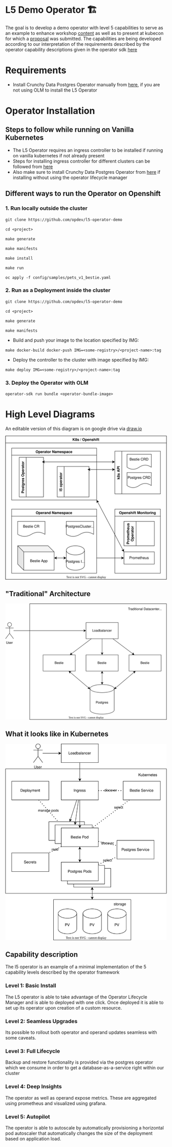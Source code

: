 # L5 Demo Operator 🏗️

The goal is to develop a demo operator with level 5 capabilities to serve as an example to enhance workshop [content](https://drive.google.com/drive/u/0/folders/1l6FY1QdBq1IsmwM6Ib44A8h12OSKGJbe) as well as to present at kubecon for which a [proposal](https://drive.google.com/file/d/1GjJgBcJmywP3L64m1h4vZ68UIu-XJxMZ/view?usp=sharing) was submitted. The capabilities are being developed according to our interpretation of the requirements described by the operator capability descriptions given in the operator sdk [here](https://docs.google.com/document/d/1gNa2NQzlsHDdNHBYPczCytkuokEzBCFKjlxM12X5cdk/edit?usp=sharing)

# Requirements

- Install Crunchy Data Postgres Operator manually from [here](https://access.crunchydata.com/documentation/postgres-operator/v5/quickstart/), if you are not using OLM to install the L5 Operator

# Operator Installation

## Steps to follow while running on Vanilla Kubernetes

- The L5 Operator requires an ingress controller to be installed if running on vanilla kubernetes if not already present
- Steps for installing ingress controller for different clusters can be followed from [here](https://kubernetes.github.io/ingress-nginx/deploy/)
- Also make sure to install Crunchy Data Postgres Operator from [here](https://access.crunchydata.com/documentation/postgres-operator/v5/quickstart/) if installing without using the operator lifecycle manager

## Different ways to run the Operator on Openshift

### 1. Run locally outside the cluster

```
git clone https://github.com/opdev/l5-operator-demo
 ```

``` 
cd <project>
 ```

``` 
make generate
 ```

``` 
make manifests
 ```

``` 
make install
 ```

``` 
make run
 ```

``` 
oc apply -f config/samples/pets_v1_bestie.yaml
 ```

### 2. Run as a Deployment inside the cluster

``` 
git clone https://github.com/opdev/l5-operator-demo
 ```

``` 
cd <project>
 ```

``` 
make generate
 ```

``` 
make manifests
 ```

- Build and push your image to the location specified by IMG:

``` 
make docker-build docker-push IMG=<some-registry>/<project-name>:tag 
```

- Deploy the controller to the cluster with image specified by IMG:

``` 
make deploy IMG=<some-registry>/<project-name>:tag
 ```

### 3. Deploy the Operator with OLM

```
operator-sdk run bundle <operator-bundle-image>
```
# High Level Diagrams

An editable version of this diagram is on google drive via [draw.io](https://drive.google.com/file/d/1zwZDZyp_OqdqhPicXgfqIDRPZB4IYjwO/view?usp=sharing)

![Deployment Diagram](docs/hld.svg)

## "Traditional" Architecture

![Traditional Deployment](docs/bestie.drawio.svg)

## What it looks like in Kubernetes

![Deployment Diagram](docs/bestie_k8s.drawio.svg)

## Capability description
The l5 operator is an example of a minimal implementation of the 5 capability levels described by the operator framework

### Level 1: Basic Install
The L5 operator is able to take advantage of the Operator Lifecycle Manager and is able to deployed with one click. Once deployed it is able to set up its operator upon creation of a custom resource.

### Level 2: Seamless Upgrades
Its possible to rollout both operator and operand updates seamless with some caveats.

### Level 3: Full Lifecycle
Backup and restore functionality is provided via the postgres operator which we consume in order to get a database-as-a-service right within our cluster

### Level 4: Deep Insights
The operator as well as operand expose metrics. These are aggregated using prometheus and visualized using grafana.

### Level 5: Autopilot
The operator is able to autoscale by automatically provisioning a horizontal pod autoscaler that automatically changes the size of the deployment based on application load.
